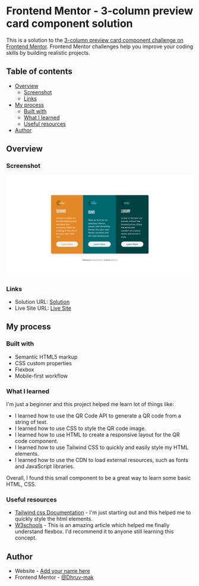 # Frontend Mentor - 3-column preview card component solution

This is a solution to the [3-column preview card component challenge on Frontend Mentor](https://www.frontendmentor.io/challenges/3column-preview-card-component-pH92eAR2-). Frontend Mentor challenges help you improve your coding skills by building realistic projects. 


## Table of contents

- [Overview](#overview)
  - [Screenshot](#screenshot)
  - [Links](#links)
- [My process](#my-process)
  - [Built with](#built-with)
  - [What I learned](#what-i-learned)
  - [Useful resources](#useful-resources)
- [Author](#author)

## Overview

### Screenshot

![](./images/screenshot.png)


### Links

- Solution URL: [Solution](https://github.com/Dhruv-mak/3-column-preview-card-component)
- Live Site URL: [Live Site](https://dhruv-mak.github.io/3-column-preview-card-component/)


## My process

### Built with

- Semantic HTML5 markup
- CSS custom properties
- Flexbox
- Mobile-first workflow

### What I learned

I'm just a beginner and this project helped me learn lot of things like:
- I learned how to use the QR Code API to generate a QR code from a string of text.
- I learned how to use CSS to style the QR code image.
- I learned how to use HTML to create a responsive layout for the QR code component.
- I learned how to use Tailwind CSS to quickly and easily style my HTML elements.
- I learned how to use the CDN to load external resources, such as fonts and JavaScript libraries.

Overall, I found this small component to be a great way to learn some basic HTML, CSS.

### Useful resources

- [Tailwind css Documentation](https://tailwindcss.com/docs/installation) - I'm just starting out and this helped me to quickly style the html elements.
- [W3schools](https://www.w3schools.com/) - This is an amazing article which helped me finally understand flexbox. I'd recommend it to anyone still learning this concept.

## Author

- Website - [Add your name here](https://www.your-site.com)
- Frontend Mentor - [@Dhruv-mak](https://www.frontendmentor.io/profile/Dhruv-mak)